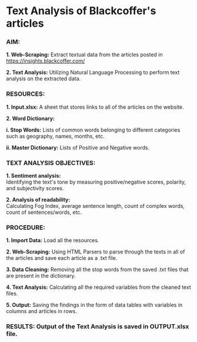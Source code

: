 # Text Analysis of Blackcoffer's articles

### AIM: 
  **1. Web-Scraping:** Extract textual data from the articles posted in https://insights.blackcoffer.com/
  
  **2. Text Analysis:** Utilizing Natural Language Processing to perform text analysis on the extracted data.
     
### RESOURCES:
  **1. Input.xlsx:** A sheet that stores links to all of the articles on the website.
  
  **2. Word Dictionary:** 

  **i. Stop Words:** Lists of common words belonging to different categories such as geography, names, months, etc.

  **ii. Master Dictionary:** Lists of Positive and Negative words.

### TEXT ANALYSIS OBJECTIVES:
  **1. Sentiment analysis:**  
  Identifying the text's tone by measuring positive/negative scores, polarity, and subjectivity scores.
  
  **2. Analysis of readability:**  
  Calculating Fog Index, average sentence length, count of complex words, count of sentences/words, etc. 

### PROCEDURE:
**1. Import Data:** Load all the resources.

**2. Web-Scraping:** Using HTML Parsers to parse through the texts in all of the articles and save each article as a .txt file.

**3. Data Cleaning:** Removing all the stop words from the saved .txt files that are present in the dictionary.

**4. Text Analysis:** Calculating all the required variables from the cleaned text files.

**5. Output:** Saving the findings in the form of data tables with variables in columns and articles in rows. 

### RESULTS: Output of the Text Analysis is saved in OUTPUT.xlsx file.
